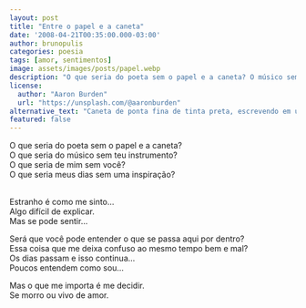 ```yaml
---
layout: post
title: "Entre o papel e a caneta"
date: '2008-04-21T00:35:00.000-03:00'
author: brunopulis
categories: poesia
tags: [amor, sentimentos]
image: assets/images/posts/papel.webp
description: "O que seria do poeta sem o papel e a caneta? O músico sem o instrumento? O que seria de mim sem você"
license:
  author: "Aaron Burden"
  url: "https://unsplash.com/@aaronburden"
alternative_text: "Caneta de ponta fina de tinta preta, escrevendo em um caderno. Fundo desfocado"
featured: false
---
```


O que seria do poeta sem o papel e a caneta? <br />
O que seria do músico sem teu instrumento? <br />
O que seria de mim sem você? <br />
O que seria meus dias sem uma inspiração? <br /><br />

Estranho é como me sinto...<br />
Algo difícil de explicar. <br />
Mas se pode sentir...<br />

Será que você pode entender o que se passa aqui por dentro? <br />
Essa coisa que me deixa confuso ao mesmo tempo bem e mal? <br />
Os dias passam e isso continua...<br />
Poucos entendem como sou... <br />

Mas o que me importa é me decidir. <br />
Se morro ou vivo de amor.
